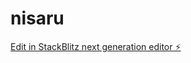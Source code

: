 # nisaru

[Edit in StackBlitz next generation editor ⚡️](https://stackblitz.com/~/github.com/diogobc12/nisaru)